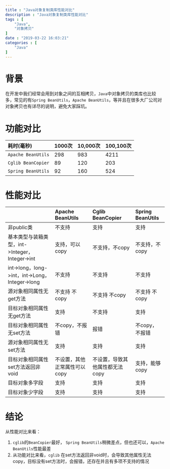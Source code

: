 ```yaml
---
title : "Java对象复制类库性能对比"
description : "Java对象复制类库性能对比"
tags : [
	"Java",
	"对象拷贝"
]
date : "2019-03-22 16:03:21"
categories : [
    "Java"
]
---
```


# 背景

在开发中我们经常会用到对象之间的互相拷贝，`Java`中对象拷贝的类库也比较多，常见的有`Spring BeanUtils`，`Apache BeanUtils`，等并且在很多大厂公司对对象拷贝也有详尽的说明，避免大家踩坑。

# 功能对比

|耗时(毫秒)|1000次|10,000次|100,100次|
|:--|:--|:--|:--|
|`Apache BeanUtils`|298|983|4211|
|`Cglib BeanCopier`|89|120|203|
|`Spring BeanUtils`|92|160|524|

# 性能对比

| |Apache BeanUtils|Cglib BeanCopier|Spring BeanUtils|
|:--|:--|:--|:--|
|非public类|不支持|支持|支持|
|基本类型与装箱类型，int->Integer，Integer->int|支持，可以copy|不支持，不copy|不支持，不copy|
|int->long，long->int，int->Long，Integer->long|不支持|不支持|不支持|
|源对象相同属性无get方法|不支持 不copy|不支持 不copy|不支持 不copy|
|目标对象相同属性无get方法|支持|不支持|支持|
|目标对象相同属性无set方法|不copy，不报错|报错|不copy，不报错|
|源对象相同属性无set方法|支持|支持|支持|
|目标对象相同属性set方法返回非void|不设置，其他正常属性可以copy|不设置，导致其他属性都无法copy|支持，能够copy|
|目标对象多字段|支持|支持|支持|
|目标对象少字段|支持|支持|支持|

# 结论

从性能对比来看：

1. `cglib`的`BeanCopier`最好， `Spring BeanUtils`稍微差点，但也还可以，`Apache BeanUtils`性能最差
2. 从功能对比来看，`cglib` 在set方法返回非void时，会导致其他属性无法copy，目标没有set方法时，会报错，还存在并且有多项不支持的情况